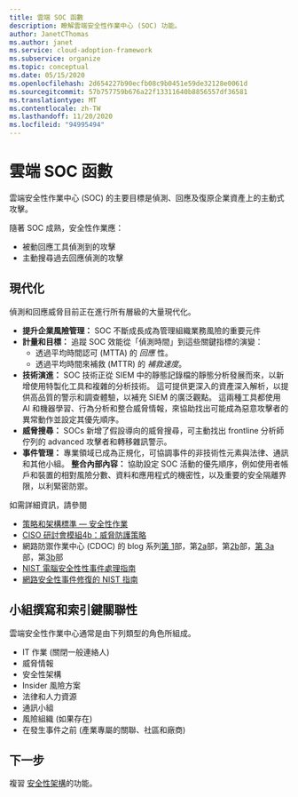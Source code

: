 ```yaml
---
title: 雲端 SOC 函數
description: 瞭解雲端安全性作業中心 (SOC) 功能。
author: JanetCThomas
ms.author: janet
ms.service: cloud-adoption-framework
ms.subservice: organize
ms.topic: conceptual
ms.date: 05/15/2020
ms.openlocfilehash: 2d654227b90ecfb08c9b0451e59de32128e0061d
ms.sourcegitcommit: 57b757759b676a22f13311640b8856557df36581
ms.translationtype: MT
ms.contentlocale: zh-TW
ms.lasthandoff: 11/20/2020
ms.locfileid: "94995494"
---
```

<!-- docutune:casing CDOC "Cyber Defense Operations Center" -->
<!-- cSpell:ignore CISO MTTA MTTR SIEM NIST SOCs CDOC -->

# <a name="cloud-soc-functions"></a>雲端 SOC 函數

雲端安全性作業中心 (SOC) 的主要目標是偵測、回應及復原企業資產上的主動式攻擊。

隨著 SOC 成熟，安全性作業應：

- 被動回應工具偵測到的攻擊
- 主動搜尋過去回應偵測的攻擊

## <a name="modernization"></a>現代化

偵測和回應威脅目前正在進行所有層級的大量現代化。

- **提升企業風險管理：** SOC 不斷成長成為管理組織業務風險的重要元件
- **計量和目標：** 追蹤 SOC 效能從「偵測時間」到這些關鍵指標的演變：
  - 透過平均時間認可 (MTTA) 的 _回應_ 性。
  - 透過平均時間來補救 (MTTR) 的 _補救速度_。
- **技術演進：** SOC 技術正從 SIEM 中的靜態記錄檔的靜態分析發展而來，以新增使用特製化工具和複雜的分析技術。 這可提供更深入的資產深入解析，以提供高品質的警示和調查體驗，以補充 SIEM 的廣泛觀點。 這兩種工具都使用 AI 和機器學習、行為分析和整合威脅情報，來協助找出可能成為惡意攻擊者的異常動作並設定其優先順序。
- **威脅搜尋：** SOCs 新增了假設導向的威脅搜尋，可主動找出 frontline 分析師佇列的 advanced 攻擊者和轉移雜訊警示。
- **事件管理：** 專業領域已成為正規化，可協調事件的非技術性元素與法律、通訊和其他小組。
**整合內部內容：** 協助設定 SOC 活動的優先順序，例如使用者帳戶和裝置的相對風險分數、資料和應用程式的機密性，以及重要的安全隔離界限，以利緊密防禦。

 如需詳細資訊，請參閱

- [策略和架構標準 &mdash; 安全性作業](/security/compass/security-operations-videos-and-decks)
- [CISO 研討會模組4b：威脅防護策略](/security/ciso-workshop/ciso-workshop-module-4b)
- 網路防禦作業中心 (CDOC) 的 blog 系列[第 1](https://www.microsoft.com/security/blog/2019/02/21/lessons-learned-from-the-microsoft-soc-part-1-organization)部，第[2a](https://www.microsoft.com/security/blog/2019/04/23/lessons-learned-microsoft-soc-part-2-organizing-people)部，第[2b](https://www.microsoft.com/security/blog/2019/06/06/lessons-learned-from-the-microsoft-soc-part-2b-career-paths-and-readiness)部，[第 3a](https://www.microsoft.com/security/blog/2019/10/07/ciso-series-lessons-learned-from-the-microsoft-soc-part-3a-choosing-soc-tools)部，第[3b](https://www.microsoft.com/security/blog/2019/12/23/ciso-series-lessons-learned-from-the-microsoft-soc-part-3b-a-day-in-the-life)部
- [NIST 電腦安全性性事件處理指南](https://nvlpubs.nist.gov/nistpubs/SpecialPublications/NIST.SP.800-61r2.pdf)
- [網路安全性事件修復的 NIST 指南](https://nvlpubs.nist.gov/nistpubs/SpecialPublications/NIST.SP.800-184.pdf)

## <a name="team-composition-and-key-relationships"></a>小組撰寫和索引鍵關聯性

雲端安全性作業中心通常是由下列類型的角色所組成。

- IT 作業 (關閉一般連絡人) 
- 威脅情報
- 安全性架構
- Insider 風險方案
- 法律和人力資源
- 通訊小組
- 風險組織 (如果存在) 
- 在發生事件之前 (產業專屬的關聯、社區和廠商) 

## <a name="next-steps"></a>下一步

複習 [安全性架構](./cloud-security-architecture.md)的功能。
